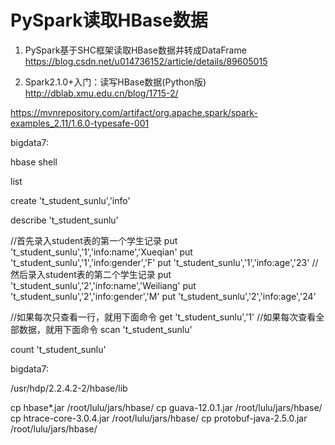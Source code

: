 # PySpark读取HBase数据

1. PySpark基于SHC框架读取HBase数据并转成DataFrame
<https://blog.csdn.net/u014736152/article/details/89605015>


2. Spark2.1.0+入门：读写HBase数据(Python版)
<http://dblab.xmu.edu.cn/blog/1715-2/>


<https://mvnrepository.com/artifact/org.apache.spark/spark-examples_2.11/1.6.0-typesafe-001>

bigdata7:

hbase shell

list

create 't_student_sunlu','info'

describe 't_student_sunlu'

//首先录入student表的第一个学生记录
put 't_student_sunlu','1','info:name','Xueqian'
put 't_student_sunlu','1','info:gender','F'
put 't_student_sunlu','1','info:age','23'
//然后录入student表的第二个学生记录
put 't_student_sunlu','2','info:name','Weiliang'
put 't_student_sunlu','2','info:gender','M'
put 't_student_sunlu','2','info:age','24'

//如果每次只查看一行，就用下面命令
get 't_student_sunlu','1'
//如果每次查看全部数据，就用下面命令
scan 't_student_sunlu'

count 't_student_sunlu'


bigdata7:

/usr/hdp/2.2.4.2-2/hbase/lib

cp hbase*.jar /root/lulu/jars/hbase/
cp guava-12.0.1.jar /root/lulu/jars/hbase/
cp htrace-core-3.0.4.jar /root/lulu/jars/hbase/
cp protobuf-java-2.5.0.jar /root/lulu/jars/hbase/
